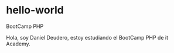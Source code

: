 # hello-world
BootCamp PHP

Hola, soy Daniel Deudero, estoy estudiando el BootCamp PHP de it Academy.
